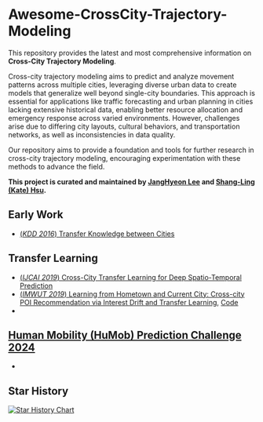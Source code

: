 # Awesome-CrossCity-Trajectory-Modeling

This repository provides the latest and most comprehensive information on **Cross-City Trajectory Modeling**.

Cross-city trajectory modeling aims to predict and analyze movement patterns across multiple cities, leveraging diverse urban data to create models that generalize well beyond single-city boundaries. This approach is essential for applications like traffic forecasting and urban planning in cities lacking extensive historical data, enabling better resource allocation and emergency response across varied environments. However, challenges arise due to differing city layouts, cultural behaviors, and transportation networks, as well as inconsistencies in data quality.

Our repository aims to provide a foundation and tools for further research in cross-city trajectory modeling, encouraging experimentation with these methods to advance the field.

**This project is curated and maintained by [JangHyeon Lee](https://janghyeon-lee.github.io/) and [Shang-Ling (Kate) Hsu](https://ktxlh.github.io/).**

## Early Work
+ [(*KDD 2016*) Transfer Knowledge between Cities](http://urban-computing.com/pdf/Transfer_Knowledge_between_cities_Zheng.pdf)

## Transfer Learning
+ [(*IJCAI 2019*) Cross-City Transfer Learning for Deep Spatio-Temporal Prediction](https://arxiv.org/abs/1802.00386)
+ [(*IMWUT 2019*) Learning from Hometown and Current City: Cross-city POI Recommendation via Interest Drift and Transfer Learning](https://fi.ee.tsinghua.edu.cn/public/publications/1ebc2722-92c0-11eb-96bc-0242ac120003.pdf), [Code](https://github.com/AugustusYu/Cross-city-MF)
+ 

## [Human Mobility (HuMob) Prediction Challenge 2024](https://wp.nyu.edu/humobchallenge2024/)
+ 

## Star History
[![Star History Chart](https://api.star-history.com/svg?repos=janghyeon-lee/Awesome-CrossCity-Trajectory-Modeling&type=Date)](https://star-history.com/#janghyeon-lee/Awesome-CrossCity-Trajectory-Modeling&Date)
